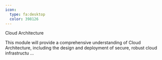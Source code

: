 ```yaml
---
icon:
  type: fa:desktop
  color: 398126
---
```

Cloud Architecture

This module will provide a comprehensive understanding of Cloud Architecture, including the design and deployment of secure, robust cloud infrastructu ... 
